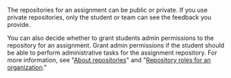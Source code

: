 The repositories for an assignment can be public or private. If you use private repositories, only the student or team can see the feedback you provide.

You can also decide whether to grant students admin permissions to the repository for an assignment. Grant admin permissions if the student should be able to perform administrative tasks for the assignment repository. For more information, see "[About repositories](/repositories/creating-and-managing-repositories/about-repositories#about-repository-visibility)" and "[Repository roles for an organization](/organizations/managing-access-to-your-organizations-repositories/repository-roles-for-an-organization)."
